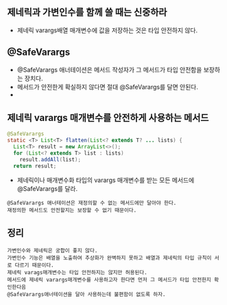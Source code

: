 ## 제네릭과 가변인수를 함께 쓸 때는 신중하라
  - 제네릭 varargs배열 매개변수에 값을 저장하는 것은 타입 안전하지 않다.

## @SafeVarargs
  -  @SafeVarargs 애너테이션은 메서드 작성자가 그 메서드가 타입 안전함을 보장하는 장치다.
  -  메서드가 안전한게 확실하지 않다면 절대 @SafeVarargs를 달면 안된다.
  -  
## 제네릭 varargs 매개변수를 안전하게 사용하는 메서드
  ```java
  @SafeVarargs
  static <T> List<T> flatten(List<? extends T? ... lists) {
    List<T> result = new ArrayList<>();
    for (List<? extends T> list : lists)
      result.addAll(list);
    return result;
  ```
  - 제네릭이나 매개변수화 타입의 varargs 매개변수를 받는 모든 메서드에 @SafeVarargs를 달라.

  ```
  @SafeVarargs 애너테이션은 재정의할 수 없는 메서드에만 달아야 한다.
  재정의한 메서드도 안전할지는 보장할 수 없기 때문이다.
  ```
  
## 정리
  ```
  가변인수와 제네릭은 궁합이 좋지 않다.
  가변인수 기능은 배열을 노출하여 추상화가 완벽하지 못하고 배열과 제네릭의 타입 규칙이 서로 다르기 때문이다.
  제네릭 varags매개변수는 타입 안전하지는 않지만 허용된다.
  메서드에 제네릭 varargs매개변수를 사용하고자 한다면 먼저 그 메서드가 타입 안전한지 확인한다음
  @SafeVarargs애너테이션을 달아 사용하는데 불편함이 없도록 하자.
  ```
